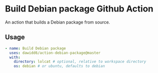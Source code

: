 # Build Debian package Github Action

An action that builds a Debian package from source.

## Usage

```yaml
- name: Build Debian package
  uses: dawidd6/action-debian-package@master
  with:
    directory: lolcat # optional, relative to workspace directory
    os: debian # or ubuntu, defaults to debian
```
